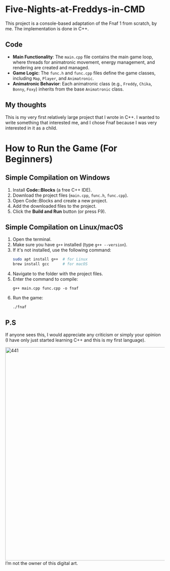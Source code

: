 # Five-Nights-at-Freddys-in-CMD

This project is a console-based adaptation of the Fnaf 1 from scratch, by me. The implementation is done in C++.

## Code 
- **Main Functionality**: The `main.cpp` file contains the main game loop, where threads for animatronic movement, energy management, and rendering are created and managed.
- **Game Logic**: The `func.h` and `func.cpp` files define the game classes, including `Map`, `Player`, and `Animatronic`.
- **Animatronic Behavior**: Each animatronic class (e.g., `Freddy`, `Chika`, `Bonny`, `Foxy`) inherits from the base `Animatronic` class.

## My thoughts
This is my very first relatively large project that I wrote in C++. I wanted to write something that interested me, and I chose Fnaf because I was very interested in it as a child. 


# How to Run the Game (For Beginners)

## Simple Compilation on Windows

1. Install **Code::Blocks** (a free C++ IDE).
2. Download the project files (`main.cpp`, `func.h`, `func.cpp`).
3. Open Code::Blocks and create a new project.
4. Add the downloaded files to the project.
5. Click the **Build and Run** button (or press F9).

## Simple Compilation on Linux/macOS

1. Open the terminal.
2. Make sure you have `g++` installed (type `g++ --version`).
3. If it's not installed, use the following command:
   ```bash
   sudo apt install g++  # for Linux
   brew install gcc      # for macOS

   
4. Navigate to the folder with the project files.
5. Enter the command to compile:
    ```
   g++ main.cpp func.cpp -o fnaf
   
   ```
6. Run the game:
    ```
   ./fnaf
   
   ```

## P.S
If anyone sees this, I would appreciate any criticism or simply your opinion (I have only just started learning C++ and this is my first language).

<img width="1200" height="675" alt="441" src="https://github.com/user-attachments/assets/66b102cf-309a-4678-a457-814bdb401adb" />
I’m not the owner of this digital art.
